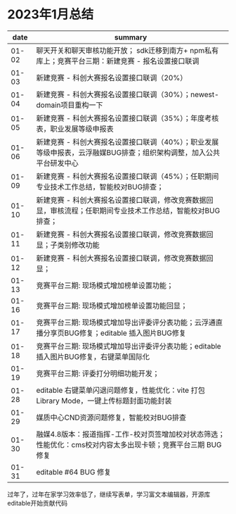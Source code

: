 # 2023年1月总结

|date|summary|
| - | - |
| 01-02 | 聊天开关和聊天审核功能开放； sdk迁移到南方+ npm私有库上；竞赛平台三期：新建竞赛 - 报名设置接口联调|
| 01-03 | 新建竞赛 - 科创大赛报名设置接口联调（20%）|
| 01-04 | 新建竞赛 - 科创大赛报名设置接口联调（30%）；newest-domain项目重构一下|
| 01-05 | 新建竞赛 - 科创大赛报名设置接口联调（35%）；年度考核表，职业发展等级申报表|
| 01-06 | 新建竞赛 - 科创大赛报名设置接口联调（40%）；职业发展等级申报表，云浮融媒BUG排查；组织架构调整，加入公共平台研发中心|
| 01-09 | 新建竞赛 - 科创大赛报名设置接口联调（45%）；任职期间专业技术工作总结，智能校对BUG排查；|
| 01-10 | 新建竞赛 - 科创大赛报名设置接口联调，修改竞赛数据回显，审核流程；任职期间专业技术工作总结，智能校对BUG排查；|
| 01-11 | 新建竞赛 - 科创大赛报名设置接口联调，修改竞赛数据回显；子类别修改功能|
| 01-12 | 新建竞赛 - 科创大赛报名设置接口联调，修改竞赛数据回显；|
| 01-13 | 竞赛平台三期: 现场模式增加榜单设置功能；|
| 01-16 | 竞赛平台三期: 现场模式增加榜单设置功能回显；|
| 01-17 | 竞赛平台三期: 现场模式增加导出评委评分表功能；云浮通直播分享页BUG修复；editable 插入图片BUG修复|
| 01-18 | 竞赛平台三期: 现场模式增加导出评委评分表功能；editable 插入图片BUG修复，右键菜单国际化|
| 01-19 | 竞赛平台三期: 评委打分明细功能开发；|
| 01-28 | editable 右键菜单闪退问题修复，性能优化：vite 打包 Library Mode，一键上传标题封面功能封装|
| 01-29 | 媒质中心CND资源问题修复，智能校对BUG排查|
| 01-30 | 融媒4.8版本：报道指挥-工作-校对页签增加校对状态筛选；性能优化：cms校对内容太多出现卡顿；竞赛平台三期 BUG修复|
| 01-31 | editable #64 BUG 修复|

过年了，过年在家学习效率低了，继续写表单，学习富文本编辑器，开源库editable开始贡献代码